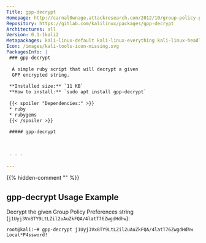 ```yaml
---
Title: gpp-decrypt
Homepage: http://carnal0wnage.attackresearch.com/2012/10/group-policy-preferences-and-getting.html
Repository: https://gitlab.com/kalilinux/packages/gpp-decrypt
Architectures: all
Version: 0.1-1kali2
Metapackages: kali-linux-default kali-linux-everything kali-linux-headless kali-linux-large kali-tools-passwords 
Icon: /images/kali-tools-icon-missing.svg
PackagesInfo: |
 ### gpp-decrypt
 
  A simple ruby script that will decrypt a given
  GPP encrypted string.
 
 **Installed size:** `11 KB`  
 **How to install:** `sudo apt install gpp-decrypt`  
 
 {{< spoiler "Dependencies:" >}}
 * ruby
 * rubygems
 {{< /spoiler >}}
 
 ##### gpp-decrypt
 
 
 
 - - -
 
---
```

{{% hidden-comment "<!--Do not edit anything above this line-->" %}}

## gpp-decrypt Usage Example

Decrypt the given Group Policy Preferences string (`j1Uyj3Vx8TY9LtLZil2uAuZkFQA/4latT76ZwgdHdhw`):

```
root@kali:~# gpp-decrypt j1Uyj3Vx8TY9LtLZil2uAuZkFQA/4latT76ZwgdHdhw
Local*P4ssword!
```
